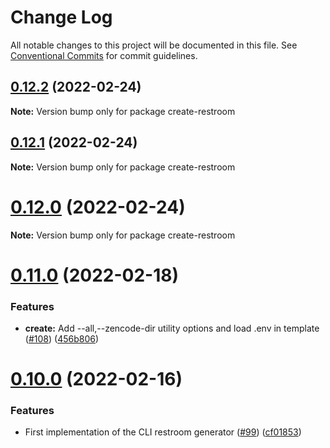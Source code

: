 # Change Log

All notable changes to this project will be documented in this file.
See [Conventional Commits](https://conventionalcommits.org) for commit guidelines.

## [0.12.2](https://github.com/dyne/restroom-mw/compare/v0.12.1...v0.12.2) (2022-02-24)

**Note:** Version bump only for package create-restroom





## [0.12.1](https://github.com/dyne/restroom-mw/compare/v0.12.0...v0.12.1) (2022-02-24)

**Note:** Version bump only for package create-restroom





# [0.12.0](https://github.com/dyne/restroom-mw/compare/v0.11.0...v0.12.0) (2022-02-24)

**Note:** Version bump only for package create-restroom





# [0.11.0](https://github.com/dyne/restroom-mw/compare/v0.10.0...v0.11.0) (2022-02-18)


### Features

* **create:** Add --all,--zencode-dir utility options and load .env in template ([#108](https://github.com/dyne/restroom-mw/issues/108)) ([456b806](https://github.com/dyne/restroom-mw/commit/456b806d045ceca04a4718c897be01a29b657cbb))





# [0.10.0](https://github.com/dyne/restroom-mw/compare/v0.9.2...v0.10.0) (2022-02-16)


### Features

* First implementation of the CLI restroom generator ([#99](https://github.com/dyne/restroom-mw/issues/99)) ([cf01853](https://github.com/dyne/restroom-mw/commit/cf01853d0ffdb171aaec34140217d95963fbd936))
